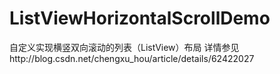 # ListViewHorizontalScrollDemo
自定义实现横竖双向滚动的列表（ListView）布局
详情参见http://blog.csdn.net/chengxu_hou/article/details/62422027
